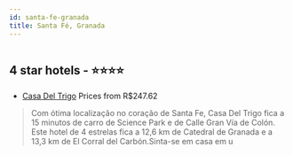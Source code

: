 ```yaml
---
id: santa-fe-granada
title: Santa Fé, Granada
---
```


<center><img src="https://i.travelapi.com/hotels/4000000/3540000/3531700/3531619/cd63d0e9_z.jpg" alt="" /></center>


##  4 star hotels - ⭐️⭐️⭐️⭐️

-    [Casa Del Trigo](https://www.hurb.com/br/aud/https://www.hurb.com/br/hotels/santa-fe/casa-del-trigo-HT-ZKT2?cmp=18055) Prices from R$247.62
   > Com ótima localização no coração de Santa Fe, Casa Del Trigo fica a 15 minutos de carro de Science Park e de Calle Gran Vía de Colón.  Este hotel de 4 estrelas fica a 12,6 km de Catedral de Granada e a 13,3 km de El Corral del Carbón.Sinta-se em casa em u
